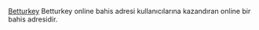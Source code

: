 <a href="[https://kegarenaki.com/](https://317betturkey.com/?aff=2616)">Betturkey</a>
Betturkey online bahis adresi kullanıcılarına kazandıran online bir bahis adresidir.
